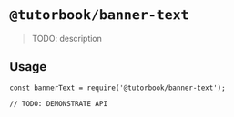 # `@tutorbook/banner-text`

> TODO: description

## Usage

```
const bannerText = require('@tutorbook/banner-text');

// TODO: DEMONSTRATE API
```
